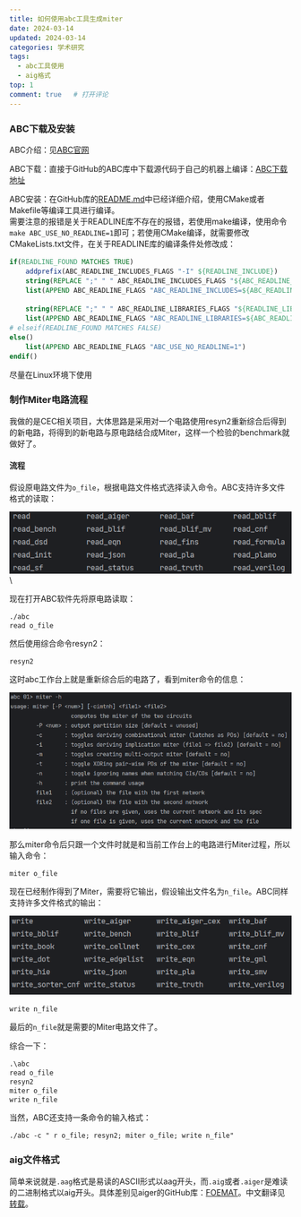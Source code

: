 ```yaml
---
title: 如何使用abc工具生成miter
date: 2024-03-14
updated: 2024-03-14
categories: 学术研究
tags:
  - abc工具使用
  - aig格式
top: 1
comment: true	# 打开评论
---
```

### ABC下载及安装
ABC介绍：见[ABC官网](https://people.eecs.berkeley.edu/~alanmi/abc/)

ABC下载：直接于GitHub的ABC库中下载源代码于自己的机器上编译：[ABC下载地址](https://github.com/berkeley-abc/abc)

ABC安装：在GitHub库的[README.md](https://github.com/berkeley-abc/abc/blob/master/README.md)中已经详细介绍，使用CMake或者Makefile等编译工具进行编译。\
需要注意的报错是关于READLINE库不存在的报错，若使用make编译，使用命令`make ABC_USE_NO_READLINE=1`即可；若使用CMake编译，就需要修改CMakeLists.txt文件，在关于READLINE库的编译条件处修改成：
```cmake
if(READLINE_FOUND MATCHES TRUE)
    addprefix(ABC_READLINE_INCLUDES_FLAGS "-I" ${READLINE_INCLUDE})
    string(REPLACE ";" " " ABC_READLINE_INCLUDES_FLAGS "${ABC_READLINE_INCLUDES_FLAGS}")
    list(APPEND ABC_READLINE_FLAGS "ABC_READLINE_INCLUDES=${ABC_READLINE_INCLUDES_FLAGS}")

    string(REPLACE ";" " " ABC_READLINE_LIBRARIES_FLAGS "${READLINE_LIBRARIES}")
    list(APPEND ABC_READLINE_FLAGS "ABC_READLINE_LIBRARIES=${ABC_READLINE_LIBRARIES_FLAGS}")
# elseif(READLINE_FOUND MATCHES FALSE)
else()
    list(APPEND ABC_READLINE_FLAGS "ABC_USE_NO_READLINE=1")
endif()
```
尽量在Linux环境下使用
### 制作Miter电路流程
我做的是CEC相关项目，大体思路是采用对一个电路使用resyn2重新综合后得到的新电路，将得到的新电路与原电路结合成Miter，这样一个检验的benchmark就做好了。
#### 流程
假设原电路文件为`o_file`，根据电路文件格式选择读入命令。ABC支持许多文件格式的读取：

![ABC文件读取命令](../../public/picofabc&aig/insert_1.png)\

现在打开ABC软件先将原电路读取：
```shell
./abc
read o_file
```
然后使用综合命令resyn2：
``` shell
resyn2
```
这时abc工作台上就是重新综合后的电路了，看到miter命令的信息：

![miter命令](../../public/picofabc&aig/insert_2.png)

那么miter命令后只跟一个文件时就是和当前工作台上的电路进行Miter过程，所以输入命令：
```shell
miter o_file
```
现在已经制作得到了Miter，需要将它输出，假设输出文件名为`n_file`。ABC同样支持许多文件格式的输出：

![ABC文件输出命令](../../public/picofabc&aig/insert_3.png)

```shell
write n_file
```
最后的`n_file`就是需要的Miter电路文件了。

综合一下：
```shell
.\abc
read o_file
resyn2
miter o_file
write n_file
```
当然，ABC还支持一条命令的输入格式：
```shell
./abc -c " r o_file; resyn2; miter o_file; write n_file"
```

### aig文件格式
简单来说就是`.aag`格式是易读的ASCII形式以aag开头，而`.aig`或者`.aiger`是难读的二进制格式以aig开头。具体差别见aiger的GitHub库：[FOEMAT](https://github.com/arminbiere/aiger/blob/master/FORMAT)。中文翻译见[转载](https://www.cnblogs.com/bacmive/p/14014837.html)。
